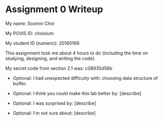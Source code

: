 Assignment 0 Writeup
=============

My name: Soomin Choi

My POVIS ID: choisium

My student ID (numeric): 20160169

This assignment took me about 4 hours to do (including the time on studying, designing, and writing the code).

My secret code from section 2.1 was: c08935d56b

- Optional: I had unexpected difficulty with: choosing data structure of buffer.

- Optional: I think you could make this lab better by: [describe]

- Optional: I was surprised by: [describe]

- Optional: I'm not sure about: [describe]
